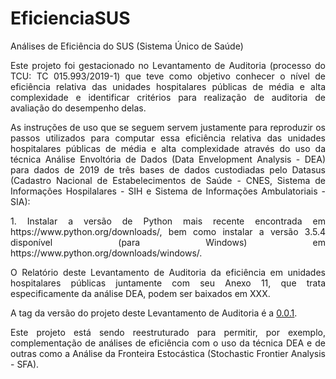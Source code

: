 # EficienciaSUS
Análises de Eficiência do SUS (Sistema Único de Saúde)

<p align="justify">Este projeto foi gestacionado no Levantamento de Auditoria (processo do TCU:
TC 015.993/2019-1) que teve como objetivo conhecer o nível de eficiência
relativa das unidades hospitalares públicas de média e alta complexidade e
identificar critérios para realização de auditoria de avaliação do desempenho
delas.</p>

<p align="justify">As instruções de uso que se seguem servem justamente para reproduzir os passos
utilizados para computar essa eficiência relativa das unidades hospitalares públicas
de média e alta complexidade através do uso da técnica Análise Envoltória de Dados
(Data Envelopment Analysis - DEA) para dados de 2019 de três bases de dados
custodiadas pelo Datasus (Cadastro Nacional de Estabelecimentos de Saúde - CNES,
Sistema de Informações Hospilalares - SIH e Sistema de Informações Ambulatoriais - SIA):</p>

<p align="justify">1. Instalar a versão de Python mais recente encontrada em https://www.python.org/downloads/,
bem como instalar a versão 3.5.4 disponível (para Windows) em https://www.python.org/downloads/windows/.</p>


<p align="justify">O Relatório deste Levantamento de Auditoria da eficiência em unidades hospitalares
públicas juntamente com seu Anexo 11, que trata especificamente da análise DEA, podem ser baixados
em XXX.</p>

A tag da versão do projeto deste Levantamento de Auditoria é a [0.0.1](https://github.com/SecexSaudeTCU/EficienciaSUS/releases/tag/0.0.1).

<p align="justify">Este projeto está sendo reestruturado para permitir, por exemplo,
complementação de análises de eficiência com o uso da técnica DEA e de outras como
a Análise da Fronteira Estocástica (Stochastic Frontier Analysis - SFA).</p>
